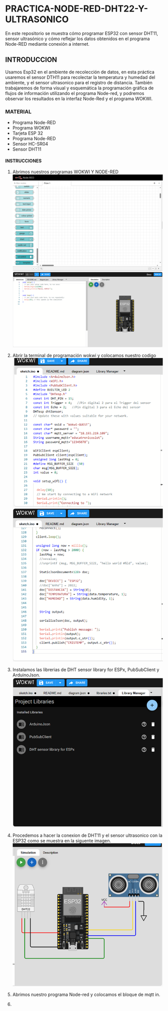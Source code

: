 # PRACTICA-NODE-RED-DHT22-Y-ULTRASONICO
En este repositorio se muestra cómo programar ESP32 con sensor DHT11, sensor ultrasónico y cómo reflejar los datos obtenidos en el programa Node-RED mediante conexión a internet.
## INTRODUCCION 
Usamos Esp32 en el ambiente de recolección de datos, en esta práctica usaremos el sensor DTH11 para recolectar la temperatura y humedad del ambiente, y el sensor ultrasonico para el registro de distancia. También trabajaremos de forma visual y esquemática la programación gráfica de flujos de información utilizando el programa Node-red, y podremos observar los resultados en la interfaz Node-Red y el programa WOKWI.
### MATERIAL 
* Programa Node-RED
* Programa WOKWI
* Tarjeta ESP 32
* Programa Node-RED
* Sensor HC-SR04
* Sensor DHT11
#### INSTRUCCIONES 
1. Abrimos nuestros programas WOKWI Y NODE-RED
![.](https://github.com/AdalGuadarrama/PRACTICA-NODE-RED-DHT22-Y-ULTRASONICO/blob/main/s0.0.png)
![.](https://github.com/AdalGuadarrama/PRACTICA-NODE-RED-DHT22-Y-ULTRASONICO/blob/main/u1.png)

2. Abrir la terminal de programación wokwi y colocamos nuestro codigo
![.](https://github.com/AdalGuadarrama/PRACTICA-NODE-RED-DHT22-Y-ULTRASONICO/blob/main/u2.png)
![.](https://github.com/AdalGuadarrama/PRACTICA-NODE-RED-DHT22-Y-ULTRASONICO/blob/main/u3.png)

3. Instalamos las librerias de DHT sensor library for ESPx, PubSubClient y ArduinoJson.
![.](https://github.com/AdalGuadarrama/PRACTICA-NODE-RED-DHT22-Y-ULTRASONICO/blob/main/s13.png)

4. Procedemos a hacer la conexion de DHT11 y  el sensor ultrasonico con la ESP32 como se muestra en la siguente imagen.
![.](https://github.com/AdalGuadarrama/PRACTICA-NODE-RED-DHT22-Y-ULTRASONICO/blob/main/u4.png)

5. Abrimos nuestro programa Node-red y colocamos el bloque de mqtt in.
6. 
